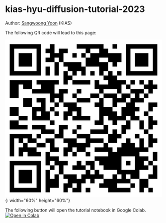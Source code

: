 # kias-hyu-diffusion-tutorial-2023

Author: [Sangwoong Yoon](https://swyoon.github.io/) (KIAS)

The following QR code will lead to this page:

![](tutorial-qr.png){: width="60%" height="60%"}

The following button will open the tutorial notebook in Google Colab.
[![Open in Colab](https://colab.research.google.com/assets/colab-badge.svg)](https://colab.research.google.com/github/swyoon/kias-hyu-diffusion-tutorial-2023/blob/main/diffusion_model_hands_on.ipynb)